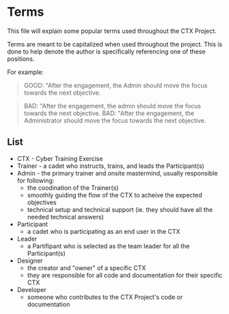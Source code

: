 # Terms

This file will explain some popular terms used throughout the CTX Project.

Terms are meant to be capitalized when used throughout the project. This is done to help denote the author is specifically referencing one of these positions.

For example:

> GOOD: "After the engagement, the Admin should move the focus towards the next objective.

> BAD: "After the engagement, the admin should move the focus towards the next objective.
> BAD: "After the engagement, the Administrator should move the focus towards the next objective.

## List

- CTX - Cyber Training Exercise
- Trainer - a cadet who instructs, trains, and leads the Participant(s)
- Admin - the primary trainer and onsite mastermind, usually responsible for following:
    - the coodination of the Trainer(s)
    - smoothly guiding the flow of the CTX to acheive the expected objectives
    - technical setup and technical support (ie. they should have all the needed technical answers)
- Participant
    - a cadet who is participating as an end user in the CTX
- Leader
    - a Partifipant who is selected as the team leader for all the Participant(s)
- Designer
    - the creator and "owner" of a specific CTX
    - they are responsible for all code and documentation for their specific CTX
- Developer
    - someone who contributes to the CTX Project's code or documentation
